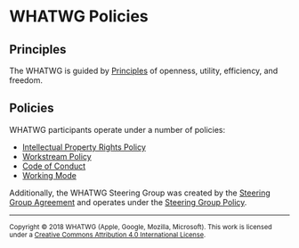 # WHATWG Policies

## Principles

The WHATWG is guided by [Principles](./Principles.md) of openness, utility, efficiency, and freedom.

## Policies

WHATWG participants operate under a number of policies:

* [Intellectual Property Rights Policy](./IPR%20Policy.md)
* [Workstream Policy](./Workstream%20Policy.md)
* [Code of Conduct](./Code%20of%20Conduct.md)
* [Working Mode](https://whatwg.org/working-mode)

Additionally, the WHATWG Steering Group was created by the [Steering Group Agreement](./SG%20Agreement.md) and operates under the [Steering Group Policy](./SG%20Policy.md).

<hr>

<footer>

<small>Copyright © 2018 WHATWG (Apple, Google, Mozilla, Microsoft). This work is licensed under a [Creative Commons Attribution 4.0 International License](https://creativecommons.org/licenses/by/4.0/).</small>

</footer>
